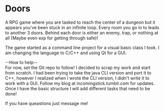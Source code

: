 # Doors
A RPG game where you are tasked to reach the center of a dungeon but it appears you've been stuck in an infinite loop. Every room you go in to leads to another 3 doors. Behind each door is either an enemy, trap, or nothing at all (Maybe even exp for getting through safe)! 

The game started as a command line project for a visual basic class I took. I am changing the language to C/C++ and using Qt for a GUI.

--How to help--<br>
For now, set the Git repo to follow! I decided to scrap my work and start from scratch. I had been trying to take the java CLI version and port it to C++, however I realized when I wrote the CLI version, I didn't write it to work with a GUI. Follow my blog at incomingstick.tumblr.com for updates. Once I have the basic structure I will add different tasks that need to be done!

If you have queastions just message me!
